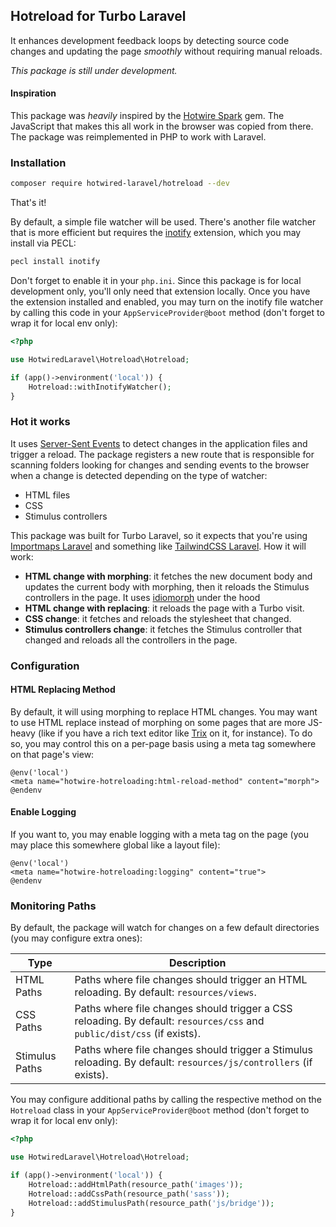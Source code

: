 ## Hotreload for Turbo Laravel

It enhances development feedback loops by detecting source code changes and updating the page _smoothly_ without requiring manual reloads.

_This package is still under development._

#### Inspiration

This package was _heavily_ inspired by the [Hotwire Spark](https://github.com/hotwired/spark) gem. The JavaScript that makes this all work in the browser was copied from there. The package was reimplemented in PHP to work with Laravel.

### Installation

```bash
composer require hotwired-laravel/hotreload --dev
```

That's it!

By default, a simple file watcher will be used. There's another file watcher that is more efficient but requires the [inotify](https://www.php.net/inotify-init) extension, which you may install via PECL:

```bash
pecl install inotify
```

Don't forget to enable it in your `php.ini`. Since this package is for local development only, you'll only need that extension locally. Once you have the extension installed and enabled, you may turn on the inotify file watcher by calling this code in your `AppServiceProvider@boot` method (don't forget to wrap it for local env only):

```php
<?php

use HotwiredLaravel\Hotreload\Hotreload;

if (app()->environment('local')) {
    Hotreload::withInotifyWatcher();
}
```

### Hot it works

It uses [Server-Sent Events](https://developer.mozilla.org/en-US/docs/Web/API/Server-sent_events) to detect changes in the application files and trigger a reload. The package registers a new route that is responsible for scanning folders looking for changes and sending events to the browser when a change is detected depending on the type of watcher:

- HTML files
- CSS
- Stimulus controllers

This package was built for Turbo Laravel, so it expects that you're using [Importmaps Laravel](https://github.com/tonysm/importmap-laravel) and something like [TailwindCSS Laravel](https://github.com/tonysm/tailwindcss-laravel). How it will work:

- **HTML change with morphing**: it fetches the new document body and updates the current body with morphing, then it reloads the Stimulus controllers in the page. It uses [idiomorph](https://github.com/bigskysoftware/idiomorph) under the hood
- **HTML change with replacing**: it reloads the page with a Turbo visit.
- **CSS change**: it fetches and reloads the stylesheet that changed.
- **Stimulus controllers change**: it fetches the Stimulus controller that changed and reloads all the controllers in the page.

### Configuration


#### HTML Replacing Method

By default, it will using morphing to replace HTML changes. You may want to use HTML replace instead of morphing on some pages that are more JS-heavy (like if you have a rich text editor like [Trix](https://trix-editor.org/) on it, for instance). To do so, you may control this on a per-page basis using a meta tag somewhere on that page's view:

```blade
@env('local')
<meta name="hotwire-hotreloading:html-reload-method" content="morph">
@endenv
```

#### Enable Logging

If you want to, you may enable logging with a meta tag on the page (you may place this somewhere global like a layout file):

```blade
@env('local')
<meta name="hotwire-hotreloading:logging" content="true">
@endenv
```

### Monitoring Paths

By default, the package will watch for changes on a few default directories (you may configure extra ones):

| Type | Description |
|---|---|
| HTML Paths | Paths where file changes should trigger an HTML reloading. By default: `resources/views`. |
| CSS Paths | Paths where file changes should trigger a CSS reloading. By default: `resources/css` and `public/dist/css` (if exists). |
| Stimulus Paths | Paths where file changes should trigger a Stimulus reloading. By default: `resources/js/controllers` (if exists). |

You may configure additional paths by calling the respective method on the `Hotreload` class in your `AppServiceProvider@boot` method (don't forget to wrap it for local env only):

```php
<?php

use HotwiredLaravel\Hotreload\Hotreload;

if (app()->environment('local')) {
    Hotreload::addHtmlPath(resource_path('images'));
    Hotreload::addCssPath(resource_path('sass'));
    Hotreload::addStimulusPath(resource_path('js/bridge'));
}
```
